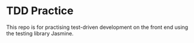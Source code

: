 # TDD Practice

This repo is for practising test-driven development on the front end using the testing library Jasmine.
